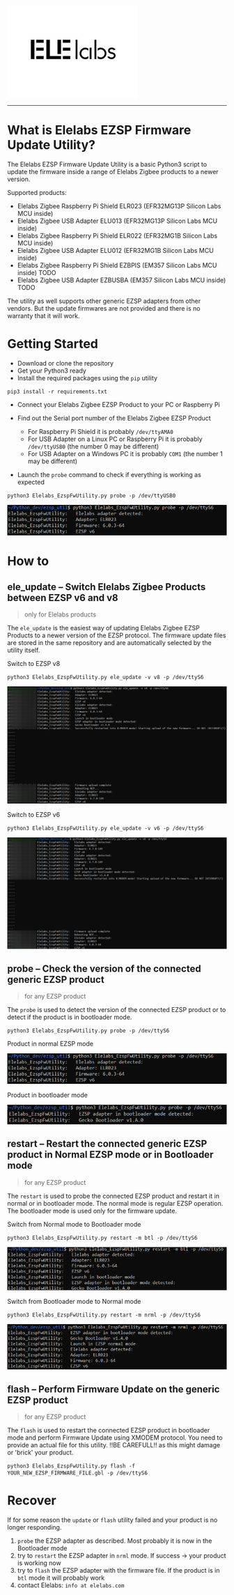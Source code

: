 ![Elelabs logo](/img/logo.jpg?raw=true)

---

# What is Elelabs EZSP Firmware Update Utility?


The Elelabs EZSP Firmware Update Utility is a basic Python3 script to update the firmware inside a range of Elelabs Zigbee products to a newer version.

Supported products:

- Elelabs Zigbee Raspberry Pi Shield ELR023 (EFR32MG13P Silicon Labs MCU inside)
- Elelabs Zigbee USB Adapter ELU013 (EFR32MG13P Silicon Labs MCU inside)
- Elelabs Zigbee Raspberry Pi Shield ELR022 (EFR32MG1B Silicon Labs MCU inside)
- Elelabs Zigbee USB Adapter ELU012 (EFR32MG1B Silicon Labs MCU inside)
- Elelabs Zigbee Raspberry Pi Shield EZBPIS (EM357 Silicon Labs MCU inside) TODO
- Elelabs Zigbee USB Adapter EZBUSBA (EM357 Silicon Labs MCU inside) TODO

The utility as well supports other generic EZSP adapters from other vendors. But the update firmwares are not provided and there is no warranty that it will work.

# Getting Started

- Download or clone the repository
- Get your Python3 ready
- Install the required packages using the `pip` utility
```
pip3 install -r requirements.txt
```
- Connect your Elelabs Zigbee EZSP Product to your PC or Raspberry Pi
- Find out the Serial port number of the Elelabs Zigbee EZSP Product

  * For Raspberry Pi Shield it is probably `/dev/ttyAMA0`
  * For USB Adapter on a Linux PC or Raspberry Pi it is probably `/dev/ttyUSB0` (the number 0 may be different)
  * For USB Adapter on a Windows PC it is probably `COM1` (the number 1 may be different)

- Launch the `probe` command to check if everything is working as expected

```
python3 Elelabs_EzspFwUtility.py probe -p /dev/ttyUSB0
```

![Elelabs Zigbee EZSP utility probe](/img/probe.png?raw=true)

# How to
## ele_update – Switch Elelabs Zigbee Products between EZSP v6 and v8

> only for Elelabs products

The `ele_update` is the easiest way of updating Elelabs Zigbee EZSP Products to a newer version of the EZSP protocol. The firmware update files are stored in the same repository and are automatically selected by the utility itself.

Switch to EZSP v8

```
python3 Elelabs_EzspFwUtility.py ele_update -v v8 -p /dev/ttyS6
```

![Elelabs Zigbee EZSP utility ele_update v8](/img/ele_update_v8.png?raw=true)

Switch to EZSP v6

```
python3 Elelabs_EzspFwUtility.py ele_update -v v6 -p /dev/ttyS6
```

![Elelabs Zigbee EZSP utility ele_update v6](/img/ele_update_v6.png?raw=true)

## probe – Check the version of the connected generic EZSP product

> for any EZSP product

The `probe` is used to detect the version of the connected EZSP product or to detect if the product is in bootloader mode.

```
python3 Elelabs_EzspFwUtility.py probe -p /dev/ttyS6
```

Product in normal EZSP mode

![Elelabs Zigbee EZSP utility probe](/img/probe.png?raw=true)

Product in bootloader mode

![Elelabs Zigbee EZSP utility probe](/img/probe_btl.png?raw=true)

## restart – Restart the connected generic EZSP product in Normal EZSP mode or in Bootloader mode

> for any EZSP product

The `restart` is used to probe the connected EZSP product and restart it in normal or in bootloader mode. The normal mode is regular EZSP operation. The bootloader mode is used only for the firmware update.

Switch from Normal mode to Bootloader mode

```
python3 Elelabs_EzspFwUtility.py restart -m btl -p /dev/ttyS6
```

![Elelabs Zigbee EZSP utility restart bootloader](/img/restart_btl.png?raw=true)

Switch from Bootloader mode to Normal mode

```
python3 Elelabs_EzspFwUtility.py restart -m nrml -p /dev/ttyS6
```

![Elelabs Zigbee EZSP utility restart normal](/img/restart_nrml.png?raw=true)

## flash – Perform Firmware Update on the generic EZSP product

> for any EZSP product

The `flash` is used to restart the connected EZSP product in bootloader mode and perform Firmware Update using XMODEM protocol. You need to provide an actual file for this utility. !!BE CAREFULL!! as this might damage or 'brick' your product.

```
python3 Elelabs_EzspFwUtility.py flash -f YOUR_NEW_EZSP_FIRMWARE_FILE.gbl -p /dev/ttyS6
```

# Recover

If for some reason the `update` or `flash` utility failed and your product is no longer responding.

1. `probe` the EZSP adapter as described. Most probably it is now in the Bootloader mode
2. try to `restart` the EZSP adapter in `nrml` mode. If success -> your product is working now
3. try to `flash` the EZSP adapter with the firmware file. If the product is in `btl` mode it will probably work
4. contact Elelabs: `info at elelabs.com`

